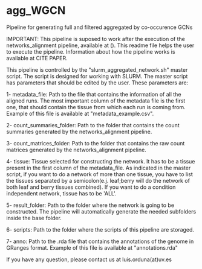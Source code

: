 # agg_WGCN
Pipeline for generating full and filtered aggregated by co-occurence GCNs

IMPORTANT: This pipeline is suposed to work after the execution of the networks_alignment pipeline, available at (). This readme file helps the user to execute the pipeline. Information about how the pipeline works is available at CITE PAPER.

This pipeline is controlled by the "slurm_aggregated_network.sh" master script. The script is designed for working with SLURM. The master script has parameters that should be edited by the user. These parameters are:

1- metadata_file: Path to the file that contains the information of all the aligned runs. The most important column of the metadata file is the first one, that should contain the tissue from which each run is coming from. Example of this file is available at "metadata_example.csv".

2- count_summaries_folder: Path to the folder that contains the count summaries generated by the networks_alignment pipeline. 

3- count_matrices_folder: Path to the folder that contains the raw count matrices generated by the networks_alignment pipeline.

4- tissue: Tissue selected for constructing the network. It has to be a tissue present in the first column of the metadata_file. As indicated in the master script, if you want to do a network of more than one tissue, you have to list the tissues separated by a semicolon(e.j. leaf;berry will do the network of both leaf and berry tissues combined). If you want to do a condition independent network, tissue has to be 'ALL'. 

5- result_folder: Path to the folder where the network is going to be constructed. The pipeline will automatically generate the needed subfolders inside the base folder. 

6- scripts: Path to the folder where the scripts of this pipeline are storaged.

7- anno: Path to the .rda file that contains the annotations of the genome in GRanges format. Example of this file is available at "annotations.rda"

If you have any question, please contact us at luis.orduna(at)uv.es

